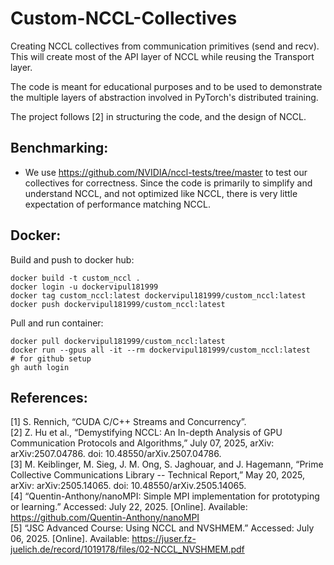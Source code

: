 # Custom-NCCL-Collectives
Creating NCCL collectives from communication primitives (send and recv). This will create most of the API layer of NCCL while reusing the Transport layer. 

The code is meant for educational purposes and to be used to demonstrate the multiple layers of abstraction involved in PyTorch's distributed training.

The project follows [2] in structuring the code, and the design of NCCL.

## Benchmarking:
* We use https://github.com/NVIDIA/nccl-tests/tree/master to test our collectives for correctness. Since the code is primarily to simplify and understand NCCL, and not optimized like NCCL, there is very little expectation of performance matching NCCL.

## Docker:
Build and push to docker hub:
```
docker build -t custom_nccl .
docker login -u dockervipul181999
docker tag custom_nccl:latest dockervipul181999/custom_nccl:latest
docker push dockervipul181999/custom_nccl:latest
```

Pull and run container:
```
docker pull dockervipul181999/custom_nccl:latest
docker run --gpus all -it --rm dockervipul181999/custom_nccl:latest
# for github setup
gh auth login
```

## References:
[1] S. Rennich, “CUDA C/C++ Streams and Concurrency”.    
[2] Z. Hu et al., “Demystifying NCCL: An In-depth Analysis of GPU Communication Protocols and Algorithms,” July 07, 2025, arXiv: arXiv:2507.04786. doi: 10.48550/arXiv.2507.04786.    
[3] M. Keiblinger, M. Sieg, J. M. Ong, S. Jaghouar, and J. Hagemann, “Prime Collective Communications Library -- Technical Report,” May 20, 2025, arXiv: arXiv:2505.14065. doi: 10.48550/arXiv.2505.14065.    
[4] “Quentin-Anthony/nanoMPI: Simple MPI implementation for prototyping or learning.” Accessed: July 22, 2025. [Online]. Available: https://github.com/Quentin-Anthony/nanoMPI    
[5] “JSC Advanced Course: Using NCCL and NVSHMEM.” Accessed: July 06, 2025. [Online]. Available: https://juser.fz-juelich.de/record/1019178/files/02-NCCL_NVSHMEM.pdf      
